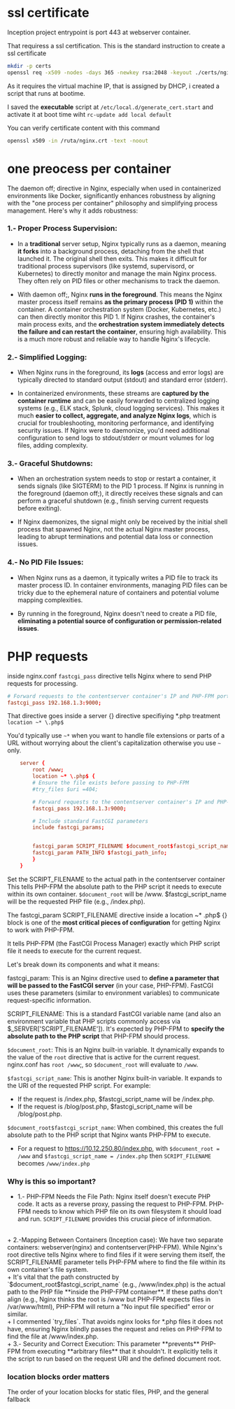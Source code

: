 # ssl certificate

Inception project entrypoint is port 443 at webserver container. 

That requiress a ssl certification. This is the standard instruction to create a ssl certificate


```bash
mkdir -p certs
openssl req -x509 -nodes -days 365 -newkey rsa:2048 -keyout ./certs/nginx.key -out ./certs/nginx.crt -subj "/C=ES/ST=Catalonia/L=Barcelona/O=42barcelona.com/CN=10.12.250.80"
```

As it requires the virtual machine IP, that is assigned by DHCP, i created a script that runs at bootime.

I saved the **executable** script at `/etc/local.d/generate_cert.start` and activate it at boot time wiht `rc-update add local default`

You can verify certificate content with this command

```bash
openssl x509 -in /ruta/nginx.crt -text -noout
```


# one preocess per container
The daemon off; directive in Nginx, especially when used in containerized environments like Docker, significantly enhances robustness by aligning with the "one process per container" philosophy and simplifying process management. Here's why it adds robustness:

### 1.- Proper Process Supervision:

+ In a **traditional** server setup, Nginx typically runs as a daemon, meaning **it forks** into a background process, detaching from the shell that launched it. The original shell then exits. This makes it difficult for traditional process supervisors (like systemd, supervisord, or Kubernetes) to directly monitor and manage the main Nginx process. They often rely on PID files or other mechanisms to track the daemon.
    
+ With daemon off;, Nginx **runs in the foreground**. This means the Nginx master process itself remains **as the primary process (PID 1)** within the container. A container orchestration system (Docker, Kubernetes, etc.) can then directly monitor this PID 1. If Nginx crashes, the container's main process exits, and the **orchestration system immediately detects the failure and can restart the container**, ensuring high availability. This is a much more robust and reliable way to handle Nginx's lifecycle.

### 2.- Simplified Logging:

+ When Nginx runs in the foreground, its **logs** (access and error logs) are typically directed to standard output (stdout) and standard error (stderr).
    
+ In containerized environments, these streams are **captured by the container runtime** and can be easily forwarded to centralized logging systems (e.g., ELK stack, Splunk, cloud logging services). This makes it much **easier to collect, aggregate, and analyze Nginx logs**, which is crucial for troubleshooting, monitoring performance, and identifying security issues. If Nginx were to daemonize, you'd need additional configuration to send logs to stdout/stderr or mount volumes for log files, adding complexity.

### 3.- Graceful Shutdowns:

+ When an orchestration system needs to stop or restart a container, it sends signals (like SIGTERM) to the PID 1 process. If Nginx is running in the foreground (daemon off;), it directly receives these signals and can perform a graceful shutdown (e.g., finish serving current requests before exiting).
    
+ If Nginx daemonizes, the signal might only be received by the initial shell process that spawned Nginx, not the actual Nginx master process, leading to abrupt terminations and potential data loss or connection issues.

### 4.- No PID File Issues:

+ When Nginx runs as a daemon, it typically writes a PID file to track its master process ID. In container environments, managing PID files can be tricky due to the ephemeral nature of containers and potential volume mapping complexities.

+ By running in the foreground, Nginx doesn't need to create a PID file, **eliminating a potential source of configuration or permission-related issues**.


# PHP requests
inside nginx.conf `fastcgi_pass` directive tells Nginx where to send PHP requests for processing.

```conf
# Forward requests to the contentserver container's IP and PHP-FPM port
fastcgi_pass 192.168.1.3:9000;
```

That directive goes inside a server {} directive specifiying *.php treatment `location ~* \.php$ `

You'd typically use `~*` when you want to handle file extensions or parts of a URL without worrying about the client's capitalization otherwise you use `~` only.


```conf
    server {
        root /www; 
        location ~* \.php$ {
        # Ensure the file exists before passing to PHP-FPM
        #try_files $uri =404;

        # Forward requests to the contentserver container's IP and PHP-FPM port
        fastcgi_pass 192.168.1.3:9000;

        # Include standard FastCGI parameters
        include fastcgi_params;


        fastcgi_param SCRIPT_FILENAME $document_root$fastcgi_script_name;
        fastcgi_param PATH_INFO $fastcgi_path_info;
        }
    }
```

Set the SCRIPT_FILENAME to the actual path in the contentserver container 
This tells PHP-FPM the absolute path to the PHP script it needs to execute within its own container. 
`$document_root` will be /www. $fastcgi_script_name will be the requested PHP file (e.g., /index.php).


The fastcgi_param SCRIPT_FILENAME directive inside a location ~* \.php$ {} block is one of the **most critical pieces of configuration** for getting Nginx to work with PHP-FPM.

It tells PHP-FPM (the FastCGI Process Manager) exactly which PHP script file it needs to execute for the current request.

Let's break down its components and what it means:

fastcgi_param: This is an Nginx directive used to **define a parameter that will be passed to the FastCGI server** (in your case, PHP-FPM). FastCGI uses these parameters (similar to environment variables) to communicate request-specific information.

SCRIPT_FILENAME: This is a standard FastCGI variable name (and also an environment variable that PHP scripts commonly access via $_SERVER['SCRIPT_FILENAME']). It's expected by PHP-FPM to **specify the absolute path to the PHP script** that PHP-FPM should process.

`$document_root`: This is an Nginx built-in variable. It dynamically expands to the value of the `root` directive that is active for the current request. nginx.conf has `root /www`;, so `$document_root` will evaluate to `/www`.

`$fastcgi_script_name`: This is another Nginx built-in variable. It expands to the URI of the requested PHP script. For example:

+ If the request is /index.php, $fastcgi_script_name will be /index.php.
+ If the request is /blog/post.php, $fastcgi_script_name will be /blog/post.php.

`$document_root$fastcgi_script_name`: When combined, this creates the full absolute path to the PHP script that Nginx wants PHP-FPM to execute.

+ For a request to https://10.12.250.80/index.php, with `$document_root = /www` and `$fastcgi_script_name = /index.php` then `SCRIPT_FILENAME` becomes `/www/index.php`

### Why is this so important?

+ 1.- PHP-FPM Needs the File Path: Nginx itself doesn't execute PHP code. It acts as a reverse proxy, passing the request to PHP-FPM. PHP-FPM needs to know which PHP file on its own filesystem it should load and run. `SCRIPT_FILENAME` provides this crucial piece of information.
<br>
+ 2.-Mapping Between Containers (Inception case): We have two separate containers: webserver(nginx) and contentserver(PHP-FPM). While Nginx's root directive tells Nginx where to find files if it were serving them itself, the SCRIPT_FILENAME parameter tells PHP-FPM where to find the file within its own container's file system. 
  <br>
    + It's vital that the path constructed by `$document_root$fastcgi_script_name` (e.g., /www/index.php) is the actual path to the PHP file **inside the PHP-FPM container**. If these paths don't align (e.g., Nginx thinks the root is /www but PHP-FPM expects files in /var/www/html), PHP-FPM will return a "No input file specified" error or similar. 
    <br>
    + I commented `try_files`. That avoids nginx looks for *.php files it does not have, ensuring Nginx blindly passes the request and relies on PHP-FPM to find the file at /www/index.php.
<br>
+ 3.- Security and Correct Execution: This parameter **prevents** PHP-FPM from executing **arbitrary files** that it shouldn't. It explicitly tells it the script to run based on the request URI and the defined document root.

### location blocks order matters
The order of your location blocks for static files, PHP, and the general fallback 